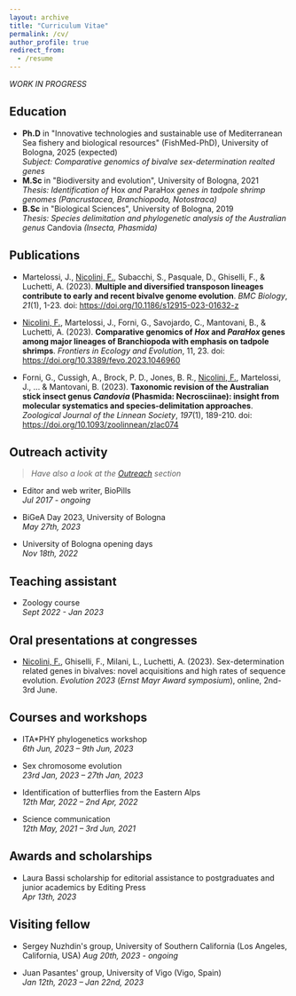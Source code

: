```yaml
---
layout: archive
title: "Curriculum Vitae"
permalink: /cv/
author_profile: true
redirect_from:
  - /resume
---
```


*WORK IN PROGRESS*

## Education

* **Ph.D** in "Innovative technologies and sustainable use of Mediterranean Sea fishery and biological resources" (FishMed-PhD), University of Bologna, 2025 (expected) \
*Subject: Comparative genomics of bivalve sex-determination realted genes*
* **M.Sc** in "Biodiversity and evolution", University of Bologna, 2021 \
*Thesis: Identification of* Hox *and* ParaHox *genes in tadpole shrimp genomes (Pancrustacea, Branchiopoda, Notostraca)*
* **B.Sc** in "Biological Sciences", University of Bologna, 2019 \
*Thesis: Species delimitation and phylogenetic analysis of the Australian genus* Candovia *(Insecta, Phasmida)*

## Publications

* Martelossi, J., <ins>Nicolini, F.</ins>, Subacchi, S., Pasquale, D., Ghiselli, F., & Luchetti, A. (2023). **Multiple and diversified transposon lineages contribute to early and recent bivalve genome evolution**. *BMC Biology*, *21*(1), 1-23. doi: https://doi.org/10.1186/s12915-023-01632-z

* <ins>Nicolini, F.</ins>, Martelossi, J., Forni, G., Savojardo, C., Mantovani, B., & Luchetti, A. (2023). **Comparative genomics of *Hox* and *ParaHox* genes among major lineages of Branchiopoda with emphasis on tadpole shrimps**. *Frontiers in Ecology and Evolution*, 11, 23. doi: https://doi.org/10.3389/fevo.2023.1046960

* Forni, G., Cussigh, A., Brock, P. D., Jones, B. R., <ins>Nicolini, F.</ins>, Martelossi, J., ... & Mantovani, B. (2023). **Taxonomic revision of the Australian stick insect genus *Candovia* (Phasmida: Necrosciinae): insight from molecular systematics and species-delimitation approaches**. *Zoological Journal of the Linnean Society*, *197*(1), 189-210. doi: https://doi.org/10.1093/zoolinnean/zlac074

## Outreach activity

> *Have also a look at the [Outreach](/outreach/) section*

* Editor and web writer, BioPills\
  *Jul 2017 - ongoing*

* BiGeA Day 2023, University of Bologna\
  *May 27th, 2023*

* University of Bologna opening days\
  *Nov 18th, 2022*

## Teaching assistant

* Zoology course\
  *Sept 2022 - Jan 2023*

## Oral presentations at congresses

* <ins>Nicolini, F.</ins>, Ghiselli, F., Milani, L., Luchetti, A. (2023). Sex-determination related genes in bivalves: novel acquisitions and high rates of sequence evolution. *Evolution 2023* (*Ernst Mayr Award symposium*), online, 2nd-3rd June.

## Courses and workshops

* ITA\*PHY phylogenetics workshop\
  *6th Jun, 2023 – 9th Jun, 2023*

* Sex chromosome evolution\
  *23rd Jan, 2023 – 27th Jan, 2023*

* Identification of butterflies from the Eastern Alps\
  *12th Mar, 2022 – 2nd Apr, 2022*

* Science communication\
  *12th May, 2021 – 3rd Jun, 2021*

## Awards and scholarships

* Laura Bassi scholarship for editorial assistance to postgraduates and junior academics by Editing
Press\
  *Apr 13th, 2023*

## Visiting fellow

* Sergey Nuzhdin's group, University of Southern California (Los Angeles, California, USA)
  *Aug 20th, 2023 - ongoing*

* Juan Pasantes' group, University of Vigo (Vigo, Spain)\
  *Jan 12th, 2023 – Jan 22nd, 2023*